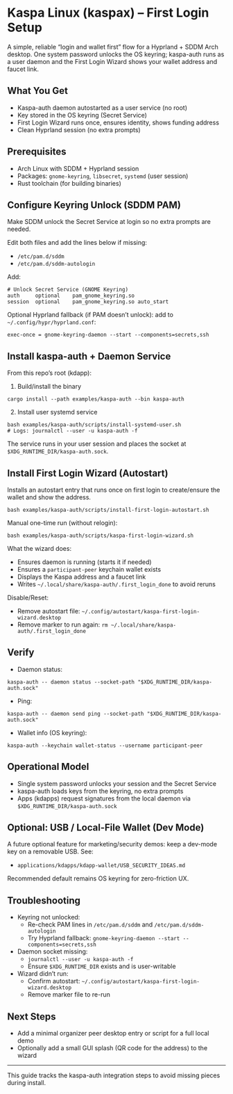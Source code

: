 # Kaspa Linux (kaspax) – First Login Setup

A simple, reliable “login and wallet first” flow for a Hyprland + SDDM Arch desktop. One system password unlocks the OS keyring; kaspa-auth runs as a user daemon and the First Login Wizard shows your wallet address and faucet link.

## What You Get
- Kaspa-auth daemon autostarted as a user service (no root)
- Key stored in the OS keyring (Secret Service)
- First Login Wizard runs once, ensures identity, shows funding address
- Clean Hyprland session (no extra prompts)

## Prerequisites
- Arch Linux with SDDM + Hyprland session
- Packages: `gnome-keyring`, `libsecret`, `systemd` (user session)
- Rust toolchain (for building binaries)

## Configure Keyring Unlock (SDDM PAM)
Make SDDM unlock the Secret Service at login so no extra prompts are needed.

Edit both files and add the lines below if missing:
- `/etc/pam.d/sddm`
- `/etc/pam.d/sddm-autologin`

Add:
```
# Unlock Secret Service (GNOME Keyring)
auth     optional    pam_gnome_keyring.so
session  optional    pam_gnome_keyring.so auto_start
```

Optional Hyprland fallback (if PAM doesn’t unlock): add to `~/.config/hypr/hyprland.conf`:
```
exec-once = gnome-keyring-daemon --start --components=secrets,ssh
```

## Install kaspa-auth + Daemon Service
From this repo’s root (kdapp):

1) Build/install the binary
```
cargo install --path examples/kaspa-auth --bin kaspa-auth
```

2) Install user systemd service
```
bash examples/kaspa-auth/scripts/install-systemd-user.sh
# Logs: journalctl --user -u kaspa-auth -f
```

The service runs in your user session and places the socket at `$XDG_RUNTIME_DIR/kaspa-auth.sock`.

## Install First Login Wizard (Autostart)
Installs an autostart entry that runs once on first login to create/ensure the wallet and show the address.
```
bash examples/kaspa-auth/scripts/install-first-login-autostart.sh
```
Manual one-time run (without relogin):
```
bash examples/kaspa-auth/scripts/kaspa-first-login-wizard.sh
```

What the wizard does:
- Ensures daemon is running (starts it if needed)
- Ensures a `participant-peer` keychain wallet exists
- Displays the Kaspa address and a faucet link
- Writes `~/.local/share/kaspa-auth/.first_login_done` to avoid reruns

Disable/Reset:
- Remove autostart file: `~/.config/autostart/kaspa-first-login-wizard.desktop`
- Remove marker to run again: `rm ~/.local/share/kaspa-auth/.first_login_done`

## Verify
- Daemon status:
```
kaspa-auth -- daemon status --socket-path "$XDG_RUNTIME_DIR/kaspa-auth.sock"
```
- Ping:
```
kaspa-auth -- daemon send ping --socket-path "$XDG_RUNTIME_DIR/kaspa-auth.sock"
```
- Wallet info (OS keyring):
```
kaspa-auth --keychain wallet-status --username participant-peer
```

## Operational Model
- Single system password unlocks your session and the Secret Service
- kaspa-auth loads keys from the keyring, no extra prompts
- Apps (kdapps) request signatures from the local daemon via `$XDG_RUNTIME_DIR/kaspa-auth.sock`

## Optional: USB / Local-File Wallet (Dev Mode)
A future optional feature for marketing/security demos: keep a dev-mode key on a removable USB. See:
- `applications/kdapps/kdapp-wallet/USB_SECURITY_IDEAS.md`

Recommended default remains OS keyring for zero-friction UX.

## Troubleshooting
- Keyring not unlocked:
  - Re-check PAM lines in `/etc/pam.d/sddm` and `/etc/pam.d/sddm-autologin`
  - Try Hyprland fallback: `gnome-keyring-daemon --start --components=secrets,ssh`
- Daemon socket missing:
  - `journalctl --user -u kaspa-auth -f`
  - Ensure `$XDG_RUNTIME_DIR` exists and is user-writable
- Wizard didn’t run:
  - Confirm autostart: `~/.config/autostart/kaspa-first-login-wizard.desktop`
  - Remove marker file to re-run

## Next Steps
- Add a minimal organizer peer desktop entry or script for a full local demo
- Optionally add a small GUI splash (QR code for the address) to the wizard

---
This guide tracks the kaspa-auth integration steps to avoid missing pieces during install.
